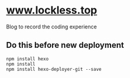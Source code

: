 # www.lockless.top
Blog to record the coding experience

## Do this before new deployment
```
npm install hexo
npm install
npm install hexo-deployer-git --save
```
